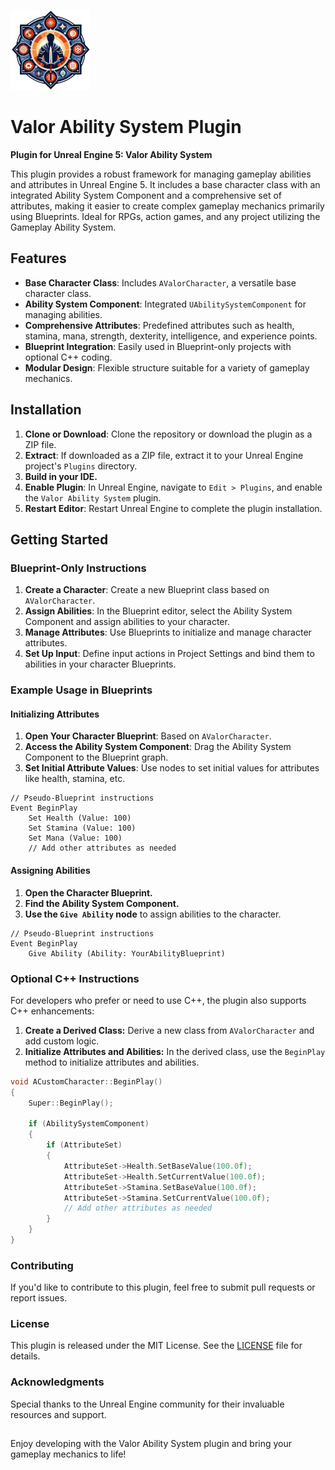 ![Icon](Resources/Icon128.png)

# Valor Ability System Plugin

**Plugin for Unreal Engine 5: Valor Ability System**

This plugin provides a robust framework for managing gameplay abilities and attributes in Unreal Engine 5. It includes a base character class with an integrated Ability System Component and a comprehensive set of attributes, making it easier to create complex gameplay mechanics primarily using Blueprints. Ideal for RPGs, action games, and any project utilizing the Gameplay Ability System.

## Features

- **Base Character Class**: Includes `AValorCharacter`, a versatile base character class.
- **Ability System Component**: Integrated `UAbilitySystemComponent` for managing abilities.
- **Comprehensive Attributes**: Predefined attributes such as health, stamina, mana, strength, dexterity, intelligence, and experience points.
- **Blueprint Integration**: Easily used in Blueprint-only projects with optional C++ coding.
- **Modular Design**: Flexible structure suitable for a variety of gameplay mechanics.

## Installation

1. **Clone or Download**: Clone the repository or download the plugin as a ZIP file.
2. **Extract**: If downloaded as a ZIP file, extract it to your Unreal Engine project's `Plugins` directory.
3. **Build in your IDE.**
4. **Enable Plugin**: In Unreal Engine, navigate to `Edit > Plugins`, and enable the `Valor Ability System` plugin.
5. **Restart Editor**: Restart Unreal Engine to complete the plugin installation.

## Getting Started

### Blueprint-Only Instructions

1. **Create a Character**: Create a new Blueprint class based on `AValorCharacter`.
2. **Assign Abilities**: In the Blueprint editor, select the Ability System Component and assign abilities to your character.
3. **Manage Attributes**: Use Blueprints to initialize and manage character attributes.
4. **Set Up Input**: Define input actions in Project Settings and bind them to abilities in your character Blueprints.

### Example Usage in Blueprints

#### Initializing Attributes

1. **Open Your Character Blueprint**: Based on `AValorCharacter`.
2. **Access the Ability System Component**: Drag the Ability System Component to the Blueprint graph.
3. **Set Initial Attribute Values**: Use nodes to set initial values for attributes like health, stamina, etc.

```blueprint
// Pseudo-Blueprint instructions
Event BeginPlay
    Set Health (Value: 100)
    Set Stamina (Value: 100)
    Set Mana (Value: 100)
    // Add other attributes as needed
```

#### Assigning Abilities
1. **Open the Character Blueprint.**
2. **Find the Ability System Component.**
3. **Use the `Give Ability` node** to assign abilities to the character.

```blueprint
// Pseudo-Blueprint instructions
Event BeginPlay
    Give Ability (Ability: YourAbilityBlueprint)
```

### Optional C++ Instructions
For developers who prefer or need to use C++, the plugin also supports C++ enhancements:
1. **Create a Derived Class:** Derive a new class from `AValorCharacter` and add custom logic.
2. **Initialize Attributes and Abilities:** In the derived class, use the `BeginPlay` method to initialize attributes and abilities.

```cpp
void ACustomCharacter::BeginPlay()
{
    Super::BeginPlay();

    if (AbilitySystemComponent)
    {
        if (AttributeSet)
        {
            AttributeSet->Health.SetBaseValue(100.0f);
            AttributeSet->Health.SetCurrentValue(100.0f);
            AttributeSet->Stamina.SetBaseValue(100.0f);
            AttributeSet->Stamina.SetCurrentValue(100.0f);
            // Add other attributes as needed
        }
    }
}
```

### Contributing
If you'd like to contribute to this plugin, feel free to submit pull requests or report issues.

### License
This plugin is released under the MIT License. See the [LICENSE](https://github.com/TechGladiator/ValorAbilitySystem/blob/main/LICENSE) file for details.

### Acknowledgments
Special thanks to the Unreal Engine community for their invaluable resources and support.

##

Enjoy developing with the Valor Ability System plugin and bring your gameplay mechanics to life!

